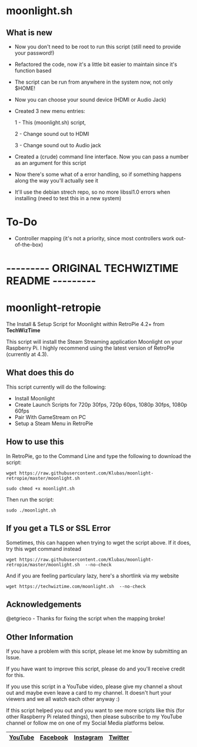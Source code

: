 # moonlight.sh

## What is new

- Now you don't need to be root to run this script (still need to provide your password!)
- Refactored the code, now it's a little bit easier to maintain since it's function based
- The script can be run from anywhere in the system now, not only $HOME!
- Now you can choose your sound device (HDMI or Audio Jack) 
- Created 3 new menu entries: 

    1 - This (moonlight.sh) script, 
    
    2 - Change sound out to HDMI
    
    3 - Change sound out to Audio jack
    
- Created a (crude) command line interface. Now you can pass a number as an argument for this script
- Now there's some what of a error handling, so if something happens along the way you'll actually see it
- It'll use the debian strech repo, so no more libssl1.0 errors when installing (need to test this in a new system)


# To-Do
- Controller mapping (it's not a priority, since most controllers work out-of-the-box)


# --------- ORIGINAL TECHWIZTIME README ---------

# moonlight-retropie
The Install &amp; Setup Script for Moonlight within RetroPie 4.2+ from **TechWizTime**

This script will install the Steam Streaming application Moonlight on your Raspberry Pi. I highly recommend using the latest version of RetroPie (currently at 4.3).

## What does this do
This script currently will do the following:
- Install Moonlight
- Create Launch Scripts for 720p 30fps, 720p 60ps, 1080p 30fps, 1080p 60fps
- Pair With GameStream on PC
- Setup a Steam Menu in RetroPie

## How to use this
In RetroPie, go to the Command Line and type the following to download the script:
```
wget https://raw.githubusercontent.com/Klubas/moonlight-retropie/master/moonlight.sh
```
```
sudo chmod +x moonlight.sh
```
Then run the script:
```
sudo ./moonlight.sh
```

## If you get a TLS or SSL Error
Sometimes, this can happen when trying to wget the script above. If it does, try this wget command instead
```
wget https://raw.githubusercontent.com/Klubas/moonlight-retropie/master/moonlight.sh  --no-check
```

And if you are feeling particulary lazy, here's a shortlink via my website
```
wget https://techwiztime.com/moonlight.sh  --no-check
```
## Acknowledgements
@etgrieco - Thanks for fixing the script when the mapping broke!


## Other Information
If you have a problem with this script, please let me know by submitting an Issue.

If you have want to improve this script, please do and you'll receive credit for this.

If you use this script in a YouTube video, please give my channel a shout out and maybe even leave a card to my channel. It doesn't hurt your viewers and we all watch each other anyway :)

If this script helped you out and you want to see more scripts like this (for other Raspberry Pi related things), then please subscribe to my YouTube channel or follow me on one of my Social Media platforms below.

| [YouTube](https://www.youtube.com/TechWizTime) | [Facebook](https://www.facebook.com/TechWizTime) | [Instagram](https://www.instagram.com/TechWizTime) | [Twitter](https://www.twitter.com/TechWizTime) |
| --- | --- | --- | --- |
